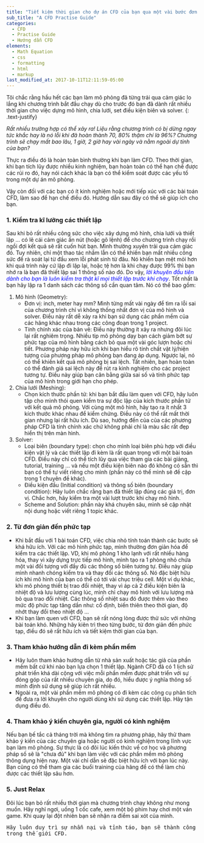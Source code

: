 ```yaml
---
title: "Tiết kiệm thời gian cho dự án CFD của bạn qua một vài bước đơn giản"
sub_title: "A CFD Practise Guide"
categories:
  - CFD
  - Practise Guide
  - Hướng dẫn CFD
elements:
  - Math Equation
  - css
  - formatting
  - html
  - markup
last_modified_at: 2017-10-11T12:11:59-05:00
---
```


Tôi chắc rằng hầu hết các bạn làm mô phỏng đã từng trải qua cảm giác lo lắng khi chương trình bắt đầu chạy dù cho trước đó bạn đã dành rất nhiều thời gian cho việc dựng mô hình, chia lưới, set điều kiện biên và solver. 
{: .text-justify}

*Rất nhiều trường hợp có thể xảy ra! Liệu rằng chương trình có bị dừng ngay tức khắc hay là nó lỗi khi đã hoàn thành 70, 80% thậm chí là 96%? Chương trình sẽ chạy mất bao lâu, 1 giờ, 2 giờ hay vài ngày và nằm ngoài dự tính của bạn?*

Thực ra điều đó là hoàn toàn bình thường khi bạn làm CFD. Theo thời gian, khi bạn tích lũy được nhiều kinh nghiệm, bạn hoàn toàn có thể hạn chế được các rủi ro đó, hay nói cách khác là bạn có thể kiểm soát được các yếu tố trong một dự án mô phỏng. 

Vậy còn đối với các bạn có ít kinh nghiệm hoặc mới tiếp xúc với các bài toán CFD, làm sao để hạn chế điều đó. Hướng dẫn sau đây có thể sẽ giúp ích cho bạn.

### 1. Kiểm tra kĩ lưỡng các thiết lập

Sau khi bỏ rất nhiều công sức cho việc xây dựng mô hình, chia lưới và thiết lập ... có lẽ cái cảm giác ấn nút (hoặc gõ lệnh) để cho chương trình chạy rồi ngồi đợi kết quả sẽ rất cuốn hút bạn. Mình thường xuyên trải qua cảm giác đó. Tuy nhiên, chỉ một thao tác nhầm lẫn có thể khiến bạn mất nhiều công sức để rà soát lại từ đầu xem lỗi phát sinh từ đâu. Nó khiến bạn mệt mỏi hơn khi quá trình này cứ lặp đi lặp lại, hoặc tệ hơn là khi chạy được 99% thì bạn nhớ ra là bạn đã thiết lập sai 1 thông số nào đó. Do vậy, <span style ="color:blue">*lời khuyên đầu tiên dành cho bạn là luôn kiểm tra thật kĩ mọi thiết lập trước khi chạy*</span>. Tốt nhất là bạn hãy lập ra 1 danh sách các thông số cần quan tâm. Nó có thể bao gồm:
  1. Mô hình (Geometry):
      * Đơn vị: inch, meter hay mm? Mình từng mất vài ngày để tìm ra lỗi sai của chương trình chỉ vì không thống nhất đơn vị của mô hình và solver. Điều này rất dễ xảy ra khi bạn sử dụng các phần mềm của các hãng khác nhau trong các công đoạn trong 1 project. 
      * Tính chính xác của bản vẽ: Điều này thường ít xảy ra nhưng đôi lúc lại rất nghiêm trọng. Nhiều tip mô phỏng dạy bạn cách giảm bớt sự phức tạp của mô hình bằng cách bỏ qua một vài góc lượn hoặc chi tiết. Phương pháp này hữu ích khi bạn hiểu rõ tính chất vật lý/hiện tượng của phương pháp mô phỏng bạn đang áp dụng. Ngược lại, nó có thể khiến kết quả mô phỏng bị sai lệch. Tất nhiên, bạn hoàn toàn có thể đánh giá sai lệch này để rút ra kinh nghiệm cho các project tương tự. Điều này giúp bạn cân bằng giữa sai số và tính phức tạp của mô hình trong giới hạn cho phép.
  2. Chia lưới (Meshing):
      * Chọn kích thước phần tử: khi bạn bắt đầu làm quen với CFD, hãy luôn tập cho mình thói quen kiểm tra sự độc lập của kích thước phần tử với kết quả mô phỏng. Với cùng một mô hình, hãy tạo ra ít nhất 3 kích thước khác nhau để kiểm chứng. Điều này có thể rất mất thời gian nhưng lại rất hữu ích. Dù sao, hướng đến của của các phương pháp CFD là tính chính xác chứ không phải chỉ là màu sắc rất đẹp hiển thị trên màn hình.
  3. Solver:
      * Loại biên (boundary type): chọn cho mình loại biên phù hợp với điều kiện vật lý và các thiết lập đi kèm là rất quan trọng với một bài toán CFD. Điều này chỉ có thể tích lũy qua việc tham gia các bài giảng, tutorial, training ... và nếu một điều kiện biên nào đó không có sẵn thì bạn có thể tự viết riêng cho mình (phần này có thể mình sẽ đề cập trong 1 chuyên đề khác).
      * Điều kiện đầu (Initial condition) và thông số biên (boundary condition): Hãy luôn chắc rằng bạn đã thiết lập đúng các giá trị, đơn vị. Chắc hơn, hãy kiểm tra một vài lượt trước khi chạy mô hình.
      * Scheme and Solution: phần này khá chuyên sâu, mình sẽ cập nhật nội dung hoặc viết riêng 1 topic khác.

### 2. Từ đơn giản đến phức tạp

* Khi bắt đầu với 1 bài toán CFD, việc chia nhỏ tính toán thành các bước sẽ khá hữu ích. Với các mô hình phức tạp, mình thường đơn giản hóa để kiểm tra các thiết lập. VD, khi mô phỏng 1 kho lạnh với rất nhiều hàng hóa, thay vì xây dựng trực tiếp mô hình, mình tạo ra 1 phòng nhỏ chứa một vài đối tượng với đầy đủ các thông số biên tương tự. Điều này giúp mình nhanh chóng kiểm tra và thay đổi các thông số. Nó đặc biệt hữu ích khi mô hình của bạn có thể có tới vài chục triệu cell. Một ví dụ khác, khi mô phỏng thiết bị trao đổi nhiệt, thay vì áp cả 2 điều kiện biên là nhiệt độ và lưu lượng cùng lúc, mình chỉ chạy mô hình với lưu lượng mà bỏ qua trao đổi nhiệt. Các thông số nhiệt sau đó được thêm vào theo mức độ phức tạp tăng dần như: cố định, biến thiên theo thời gian, độ nhớt thay đổi theo nhiệt độ ...
* Khi bạn làm quen với CFD, bạn sẽ rất nóng lòng được thử sức với những bài toán khó. Những hãy kiên trì theo từng bước, từ đơn giản đến phức tạp, điều đó sẽ rất hữu ích và tiết kiệm thời gian của bạn.

### 3. Tham khảo hướng dẫn đi kèm phần mềm

* Hãy luôn tham khảo hướng dẫn từ nhà sản xuất hoặc tác giả của phần mềm bất cứ khi nào bạn lựa chọn 1 thiết lập. Ngành CFD đã có 1 lịch sử phát triển khá dài cộng với việc mỗi phần mềm được phát triển với sự đóng góp của rất nhiều chuyên gia, do đó, hiểu được ý nghĩa thông số mình định sử dụng sẽ giúp ích rất nhiều. 
* Ngoài ra, một vài phần mềm mô phỏng có đi kèm các công cụ phân tích để đưa ra lời khuyên cho người dùng khi sử dụng các thiết lập. Hãy tận dụng điều đó.

### 4. Tham khảo ý kiến chuyên gia, người có kinh nghiệm

Nếu bạn bế tắc cả tháng trời mà không tìm ra phương pháp, hãy thử tham khảo ý kiến của các chuyên gia hoặc người có kinh nghiệm trong lĩnh vực bạn làm mô phỏng. Sự thực là có đôi lúc kiến thức về cơ học và phương pháp số sẽ là "chưa đủ" khi bạn làm việc với các phần mềm mô phỏng thông dụng hiện nay. Một vài chỉ dẫn sẽ đặc biệt hữu ích với bạn lúc này. Bạn cũng có thể tham gia các buổi training của hãng để có thể làm chủ được các thiết lập sâu hơn. 

### 5. Just Relax

Đôi lúc bạn bỏ rất nhiều thời gian mà chương trình chạy không như mong muốn. Hãy nghỉ ngơi, uống 1 cốc cafe, xem một bộ phim hay chơi một ván game. Khi quay lại đột nhiên bạn sẽ nhận ra điểm sai xót của mình. 


<kbd>Hãy luôn duy trì sự nhẫn nại và tỉnh táo, bạn sẽ thành công trong thế giới CFD.</kbd>
